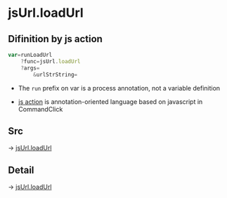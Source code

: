 # jsUrl.loadUrl

## Difinition by js action

```js.js
var=runLoadUrl
	?func=jsUrl.loadUrl
	?args=
		&urlStrString=
```

- The `run` prefix on var is a process annotation, not a variable definition

- [js action](#) is annotation-oriented language based on javascript in CommandClick

## Src

-> [jsUrl.loadUrl](https://github.com/puutaro/CommandClick/blob/master/app/src/main/java/com/puutaro/commandclick/fragment_lib/terminal_fragment/js_interface/JsUrl.kt#L117)

## Detail

-> [jsUrl.loadUrl](https://github.com/puutaro/CommandClick/blob/master/md/developer/js_interface/details/JsUrl/loadUrl.md)
